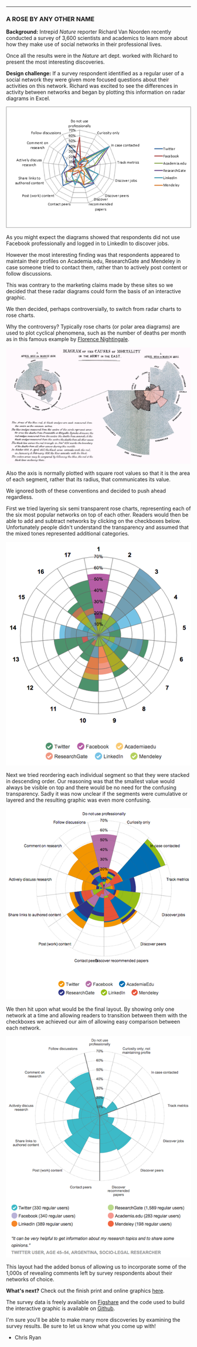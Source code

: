 ---

### A ROSE BY ANY OTHER NAME

**Background:** Intrepid *Nature* reporter Richard Van Noorden recently conducted a survey of 3,600 scientists and academics to learn more about how they make use of social networks in their professional lives.

Once all the results were in the *Nature* art dept. worked with Richard to present the most interesting discoveries.

**Design challenge:** If a survey respondent identified as a regular user of a social network they were given more focused questions about their activities on this network. Richard was excited to see the differences in activity between networks and began by plotting this information on radar diagrams in Excel.

![](images/radar-diagram.png)

As you might expect the diagrams showed that respondents did not use Facebook professionally and logged in to LinkedIn to discover jobs. 

However the most interesting finding was that respondents appeared to maintain their profiles on Academia.edu, ResearchGate and Mendeley in case someone tried to contact them, rather than to actively post content or follow discussions. 

This was contrary to the marketing claims made by these sites so we decided that these radar diagrams could form the basis of an interactive graphic. 

We then decided, perhaps controversially, to switch from radar charts to rose charts.

Why the controversy? Typically rose charts (or polar area diagrams) are used to plot cyclical phenomena, such as the number of deaths per month as in this famous example by [Florence Nightingale](http://en.wikipedia.org/wiki/Polar_area_diagram#Polar_area_diagram). 

![](images/Nightingale-mortality.jpg)

Also the axis is normally plotted with square root values so that it is the area of each segment, rather that its radius, that communicates its value.

We ignored both of these conventions and decided to push ahead regardless.

First we tried layering six semi transparent rose charts, representing each of the six most popular networks on top of each other. Readers would then be able to add and subtract networks by clicking on the checkboxes below. Unfortunately people didn't understand the transparency and assumed that the mixed tones represented additional categories.

![](images/rose1.png)

Next we tried reordering each individual segment so that they were stacked in descending order. Our reasoning was that the smallest value would always be visible on top and there would be no need for the confusing transparency. Sadly it was now unclear if the segments were cumulative or layered and the resulting graphic was even more confusing.

![](images/rose2.png)

We then hit upon what would be the final layout. By showing only one network at a time and allowing readers to transition between them with the checkboxes we achieved our aim of allowing easy comparison between each network.

![](images/rose3.png)

This layout had the added bonus of allowing us to incorporate some of the 1,000s of revealing comments left by survey respondents about their networks of choice.

**What's next?** Check out the finish print and online graphics [here](http://www.nature.com/news/online-collaboration-scientists-and-the-social-network-1.15711).

The survey data is freely available on [Figshare](http://figshare.com/articles/NPG_2014_Social_Networks_survey/1132584) and the code used to build the interactive graphic is available on [Github](https://github.com/chris-creditdesign/nature-social-networks).

I'm sure you'll be able to make many more discoveries by examining the survey results. Be sure to let us know what you come up with!

- Chris Ryan 
